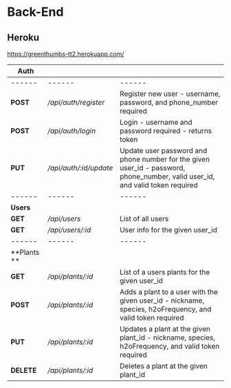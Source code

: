 # Back-End

## Heroku

https://greenthumbs-tt2.herokuapp.com/

| Auth        |                        |                                                                                                                               |
| ----------- | ---------------------- | ----------------------------------------------------------------------------------------------------------------------------- |
| ------      | ------                 | ------                                                                                                                        |
| **POST**    | _/api/auth/register_   | Register new user - username, password, and phone_number required                                                             |
| **POST**    | _/api/auth/login_      | Login - username and password required - returns token                                                                        |
| **PUT**     | _/api/auth/:id/update_ | Update user password and phone number for the given user_id - password, phone_number, valid user_id, and valid token required |
| ------      | ------                 | ------                                                                                                                        |
| **Users**   |                        |                                                                                                                               |
| **GET**     | _/api/users_           | List of all users                                                                                                             |
| **GET**     | _/api/users/:id_       | User info for the given user_id                                                                                               |
| ------      | ------                 | ------                                                                                                                        |
| **Plants ** |                        |                                                                                                                               |
| **GET**     | _/api/plants/:id_      | List of a users plants for the given user_id                                                                                  |
| **POST**    | _/api/plants/:id_      | Adds a plant to a user with the given user_id - nickname, species, h2oFrequency, and valid token required                     |
| **PUT**     | _/api/plants/:id_      | Updates a plant at the given plant_id - nickname, species, h2oFrequency, and valid token required                             |
| **DELETE**  | _/api/plants/:id_      | Deletes a plant at the given plant_id                                                                                         |
